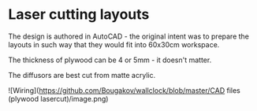 # Laser cutting layouts

The design is authored in AutoCAD - the original intent was to prepare the layouts in such way that they would fit into 60x30cm workspace.

The thickness of plywood can be 4 or 5mm - it doesn't matter. 

The diffusors are best cut from matte acrylic.


![Wiring](https://github.com/Bougakov/wallclock/blob/master/CAD files (plywood lasercut)/image.png)
